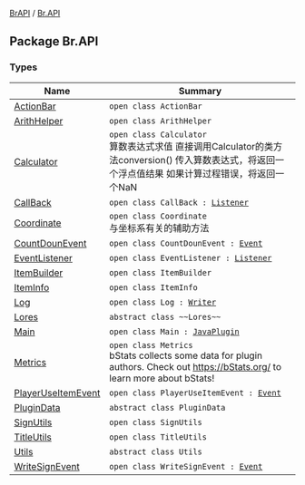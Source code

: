 [BrAPI](../index.md) / [Br.API](./index.md)

## Package Br.API

### Types

| Name | Summary |
|---|---|
| [ActionBar](-action-bar/index.md) | `open class ActionBar` |
| [ArithHelper](-arith-helper/index.md) | `open class ArithHelper` |
| [Calculator](-calculator/index.md) | `open class Calculator`<br>算数表达式求值 直接调用Calculator的类方法conversion() 传入算数表达式，将返回一个浮点值结果 如果计算过程错误，将返回一个NaN |
| [CallBack](-call-back/index.md) | `open class CallBack : `[`Listener`](https://hub.spigotmc.org/javadocs/spigot/org/bukkit/event/Listener.html) |
| [Coordinate](-coordinate/index.md) | `open class Coordinate`<br>与坐标系有关的辅助方法 |
| [CountDounEvent](-count-doun-event/index.md) | `open class CountDounEvent : `[`Event`](https://hub.spigotmc.org/javadocs/spigot/org/bukkit/event/Event.html) |
| [EventListener](-event-listener/index.md) | `open class EventListener : `[`Listener`](https://hub.spigotmc.org/javadocs/spigot/org/bukkit/event/Listener.html) |
| [ItemBuilder](-item-builder/index.md) | `open class ItemBuilder` |
| [ItemInfo](-item-info/index.md) | `open class ItemInfo` |
| [Log](-log/index.md) | `open class Log : `[`Writer`](https://docs.oracle.com/javase/8/docs/api/java/io/Writer.html) |
| [Lores](-lores/index.md) | `abstract class ~~Lores~~` |
| [Main](-main/index.md) | `open class Main : `[`JavaPlugin`](https://hub.spigotmc.org/javadocs/spigot/org/bukkit/plugin/java/JavaPlugin.html) |
| [Metrics](-metrics/index.md) | `open class Metrics`<br>bStats collects some data for plugin authors. Check out https://bStats.org/ to learn more about bStats! |
| [PlayerUseItemEvent](-player-use-item-event/index.md) | `open class PlayerUseItemEvent : `[`Event`](https://hub.spigotmc.org/javadocs/spigot/org/bukkit/event/Event.html) |
| [PluginData](-plugin-data/index.md) | `abstract class PluginData` |
| [SignUtils](-sign-utils/index.md) | `open class SignUtils` |
| [TitleUtils](-title-utils/index.md) | `open class TitleUtils` |
| [Utils](-utils/index.md) | `abstract class Utils` |
| [WriteSignEvent](-write-sign-event/index.md) | `open class WriteSignEvent : `[`Event`](https://hub.spigotmc.org/javadocs/spigot/org/bukkit/event/Event.html) |
